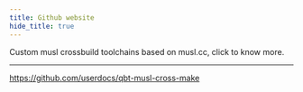 ```yaml
---
title: Github website
hide_title: true
---
```


Custom musl crossbuild toolchains based on musl.cc, click to know more.

---

https://github.com/userdocs/qbt-musl-cross-make

